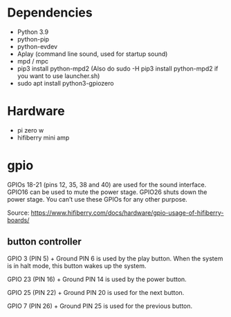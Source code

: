 # Dependencies
- Python 3.9
- python-pip
- python-evdev
- Aplay (command line sound, used for startup sound)
- mpd / mpc
- pip3 install python-mpd2 (Also do sudo -H pip3 install python-mpd2 if you want to use launcher.sh)
- sudo apt install python3-gpiozero


# Hardware
- pi zero w
- hifiberry mini amp


# gpio
GPIOs 18-21 (pins 12, 35, 38 and 40) are used for the sound interface. GPIO16 can be used to mute the power stage. GPIO26 shuts down the power stage. You can’t use these GPIOs for any other purpose.

Source: https://www.hifiberry.com/docs/hardware/gpio-usage-of-hifiberry-boards/

## button controller
GPIO 3 (PIN 5) + Ground PIN 6 is used by the play button. When the system is in halt mode, this button wakes up the system.

GPIO 23 (PIN 16) + Ground PIN 14 is used by the power button.

GPIO 25 (PIN 22) + Ground PIN 20 is used for the next button.

GPIO 7 (PIN 26) + Ground PIN 25 is used for the previous button.
